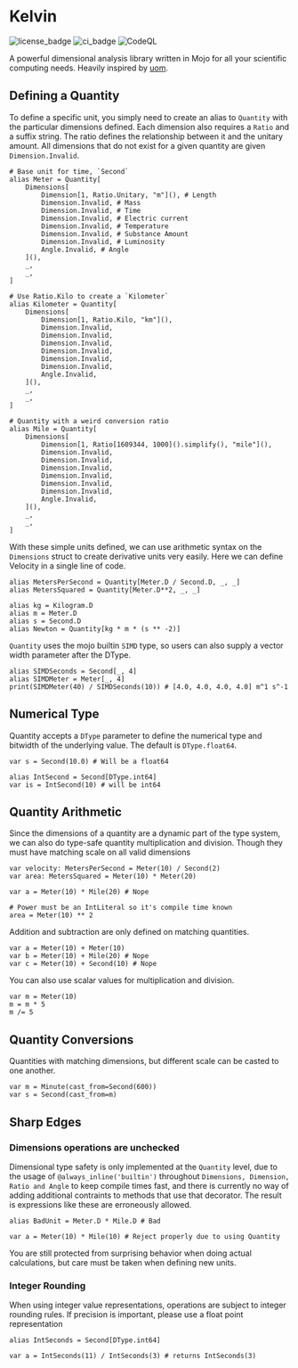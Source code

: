 # Kelvin

![license_badge](https://badgen.net/static/license/Apache-2.0/blue)
![ci_badge](https://github.com/bgreni/Kelvin/actions/workflows/CI.yml/badge.svg)
![CodeQL](https://github.com/bgreni/Kelvin/workflows/CodeQL/badge.svg)

A powerful dimensional analysis library written in Mojo for all your scientific computing needs.
Heavily inspired by [uom](https://docs.rs/uom/latest/uom/index.html).

## Defining a Quantity

To define a specific unit, you simply need to create an alias to `Quantity` with
the particular dimensions defined. Each dimension also requires a `Ratio` and a
suffix string. The ratio defines the relationship between it and the unitary amount.
All dimensions that do not exist for a given quantity are given `Dimension.Invalid`.

```mojo
# Base unit for time, `Second`
alias Meter = Quantity[
    Dimensions[
        Dimension[1, Ratio.Unitary, "m"](), # Length
        Dimension.Invalid, # Mass
        Dimension.Invalid, # Time
        Dimension.Invalid, # Electric current
        Dimension.Invalid, # Temperature
        Dimension.Invalid, # Substance Amount
        Dimension.Invalid, # Luminosity
        Angle.Invalid, # Angle
    ](),
    _,
    _,
]

# Use Ratio.Kilo to create a `Kilometer`
alias Kilometer = Quantity[
    Dimensions[
        Dimension[1, Ratio.Kilo, "km"](),
        Dimension.Invalid,
        Dimension.Invalid,
        Dimension.Invalid,
        Dimension.Invalid,
        Dimension.Invalid,
        Dimension.Invalid,
        Angle.Invalid,
    ](),
    _,
    _,
]

# Quantity with a weird conversion ratio
alias Mile = Quantity[
    Dimensions[
        Dimension[1, Ratio[1609344, 1000]().simplify(), "mile"](),
        Dimension.Invalid,
        Dimension.Invalid,
        Dimension.Invalid,
        Dimension.Invalid,
        Dimension.Invalid,
        Dimension.Invalid,
        Angle.Invalid,
    ](),
    _,
    _,
]
```

With these simple units defined, we can use arithmetic syntax on the `Dimensions`
struct to create derivative units very easily. Here we can define Velocity in
a single line of code.

```mojo
alias MetersPerSecond = Quantity[Meter.D / Second.D, _, _]
alias MetersSquared = Quantity[Meter.D**2, _, _]

alias kg = Kilogram.D
alias m = Meter.D
alias s = Second.D
alias Newton = Quantity[kg * m * (s ** -2)]
```

`Quantity` uses the mojo builtin `SIMD` type, so users can also supply a vector width
parameter after the DType.

```mojo
alias SIMDSeconds = Second[_, 4]
alias SIMDMeter = Meter[_, 4]
print(SIMDMeter(40) / SIMDSeconds(10)) # [4.0, 4.0, 4.0, 4.0] m^1 s^-1
```

## Numerical Type

Quantity accepts a `DType` parameter to define the numerical type and bitwidth
of the underlying value. The default is `DType.float64`.

```mojo
var s = Second(10.0) # Will be a float64

alias IntSecond = Second[DType.int64]
var is = IntSecond(10) # will be int64
```

## Quantity Arithmetic

Since the dimensions of a quantity are a dynamic part of the type system,
we can also do type-safe quantity multiplication and division. Though they
must have matching scale on all valid dimensions

```mojo
var velocity: MetersPerSecond = Meter(10) / Second(2)
var area: MetersSquared = Meter(10) * Meter(20)

var a = Meter(10) * Mile(20) # Nope

# Power must be an IntLiteral so it's compile time known
area = Meter(10) ** 2
```

Addition and subtraction are only defined on matching quantities.

```mojo
var a = Meter(10) + Meter(10)
var b = Meter(10) + Mile(20) # Nope
var c = Meter(10) + Second(10) # Nope
```

You can also use scalar values for multiplication and division.

```mojo
var m = Meter(10)
m = m * 5
m /= 5
```

## Quantity Conversions

Quantities with matching dimensions, but different scale can be casted to one
another.

```mojo
var m = Minute(cast_from=Second(600))
var s = Second(cast_from=m)
```

## Sharp Edges

### Dimensions operations are unchecked

Dimensional type safety is only implemented at the `Quantity` level, due to
the usage of `@always_inline('builtin')` throughout `Dimensions, Dimension, Ratio and Angle`
to keep compile times fast, and there is currently no way of adding additional contraints
to methods that use that decorator. The result is expressions like these are erroneously allowed.

```mojo
alias BadUnit = Meter.D * Mile.D # Bad

var a = Meter(10) * Mile(10) # Reject properly due to using Quantity
```

You are still protected from surprising behavior when doing actual calculations, but
care must be taken when defining new units.

### Integer Rounding

When using integer value representations, operations are subject to integer rounding
rules. If precision is important, please use a float point representation

```mojo
alias IntSeconds = Second[DType.int64]

var a = IntSeconds(11) / IntSeconds(3) # returns IntSeconds(3)
```
